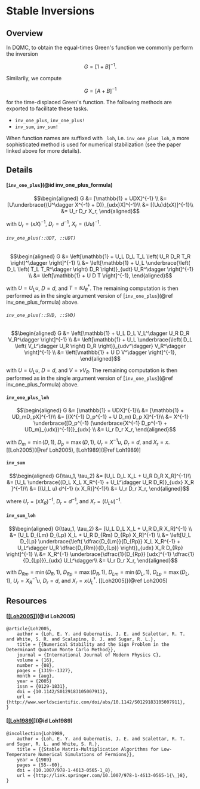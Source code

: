 # Stable Inversions

## Overview

In DQMC, to obtain the equal-times Green's function we commonly perform the inversion

$$G = \left[1 + B\right]^{-1}.$$

Similarily, we compute

$$G = \left[A + B\right]^{-1}$$

for the time-displaced Green's function. The following methods are exported to facilitate these tasks.

- `inv_one_plus`, `inv_one_plus!`
- `inv_sum`, `inv_sum!`

When function names are suffixed with `_loh`, i.e. `inv_one_plus_loh`, a more sophisticated method is used for numerical stabilization (see the paper linked above for more details).

## Details

#### [`inv_one_plus`](@id inv_one_plus_formula)

```math
\begin{aligned}
	G &= [\mathbb{1} + UDX]^{-1} \\
	&= [U\underbrace{(U^\dagger X^{-1} + D)}_{udx}X]^{-1}\\
	&= [(Uu)d(xX)]^{-1}\\
	&= U_r D_r X_r,
\end{aligned}
```
with $U_r = (xX)^{-1}$, $D_r = d^{-1}$, $X_r = (Uu)^{-1}$.

###### `inv_one_plus(::UDT, ::UDT)`

```math
\begin{aligned}
	G &= \left[\mathbb{1} + U_L D_L T_L \left( U_R D_R T_R \right)^\dagger \right]^{-1} \\
	&= \left[\mathbb{1} + U_L \underbrace{\left( D_L \left( T_L T_R^\dagger \right) D_R \right)}_{udt} U_R^\dagger \right]^{-1} \\
	&= \left[\mathbb{1} + U D T \right]^{-1},
\end{aligned}
```
with $U=U_Lu$, $D=d$, and $T=tU_R^\dagger$. The remaining computation is then performed as in the single argument version of [`inv_one_plus`](@ref inv_one_plus_formula) above.


###### `inv_one_plus(::SVD, ::SVD)`

```math
\begin{aligned}
G &= \left[\mathbb{1} + U_L D_L V_L^\dagger U_R D_R V_R^\dagger \right]^{-1}  \\
&= \left[\mathbb{1} + U_L \underbrace{\left( D_L \left( V_L^\dagger U_R \right) D_R \right)}_{udv^\dagger} V_R^\dagger \right]^{-1} \\
&= \left[\mathbb{1} + U D V^\dagger \right]^{-1},
\end{aligned}
```
with $U=U_Lu$, $D=d$, and $V=v V_R$. The remaining computation is then performed as in the single argument version of [`inv_one_plus`](@ref inv_one_plus_formula) above.

#### `inv_one_plus_loh`

```math
\begin{aligned}
	G &= [\mathbb{1} + UDX]^{-1}\\
	&= [\mathbb{1} + UD_mD_pX]^{-1}\\
	&= [(X^{-1} D_p^{-1} + U D_m) D_p X]^{-1}\\
	&= X^{-1} \underbrace{[D_p^{-1} (\underbrace{X^{-1} D_p^{-1} + UD_m}_{udx})^{-1}]}_{udx} \\
	&= U_r D_r X_r,
\end{aligned}
```
with $D_m = \min(D, 1)$, $D_p = \max(D, 1)$, $U_r = X^{-1}u$, $D_r = d$, and $X_r = x$. [[Loh2005](@ref Loh2005), [Loh1989](@ref Loh1989)]


#### `inv_sum`

```math
\begin{aligned}
	G(\tau_1, \tau_2) &= [U_L D_L X_L + U_R D_R X_R]^{-1}\\
	&= [U_L \underbrace{(D_L X_L X_R^{-1} + U_L^\dagger U_R D_R)}_{udx} X_R ]^{-1}\\
	&= [(U_L u) d^{-1} (x X_R)]^{-1}\\
	&= U_r D_r X_r,
\end{aligned}
```
where $U_r = (x X_R)^{-1}$, $D_r = d^{-1}$, and $X_r = (U_L u)^{-1}$.


#### `inv_sum_loh`

```math
\begin{aligned}
	G(\tau_1, \tau_2) &= [U_L D_L X_L + U_R D_R X_R]^{-1} \\
	&= [U_L D_{Lm} D_{Lp} X_L + U_R D_{Rm} D_{Rp} X_R]^{-1} \\
	&= \left[U_L D_{Lp} \underbrace{\left( \dfrac{D_{Lm}}{D_{Rp}} X_L X_R^{-1} + U_L^\dagger U_R \dfrac{D_{Rm}}{D_{Lp}} \right)}_{udx} X_R D_{Rp} \right]^{-1} \\
	&= X_R^{-1} \underbrace{\dfrac{1}{D_{Rp}} [udx]^{-1} \dfrac{1}{D_{Lp}}}_{udx} U_L^\dagger\\
	&= U_r D_r X_r,
\end{aligned}
```
with $D_{Rm} = \min(D_R, 1)$, $D_{Rp} = \max(D_R, 1)$, $D_{Lm} = \min(D_L, 1)$, $D_{Lp} = \max(D_L, 1)$, $U_r = X_R^{-1} u$, $D_r = d$, and $X_r = x U_L^\dagger$. [[Loh2005]](@ref Loh2005)



## Resources

#### [[[Loh2005]](http://www.worldscientific.com/doi/abs/10.1142/S0129183105007911)](@id Loh2005)
```
@article{Loh2005,
	author = {Loh, E. Y. and Gubernatis, J. E. and Scalettar, R. T. and White, S. R. and Scalapino, D. J. and Sugar, R. L.},
	title = {{Numerical Stability and the Sign Problem in the Determinant Quantum Monte Carlo Method}},
	journal = {International Journal of Modern Physics C},
	volume = {16},
	number = {08},
	pages = {1319--1327},
	month = {aug},
	year = {2005}
	issn = {0129-1831},
	doi = {10.1142/S0129183105007911},
	url = {http://www.worldscientific.com/doi/abs/10.1142/S0129183105007911},
}
```

#### [[[Loh1989]](http://link.springer.com/10.1007/978-1-4613-0565-1_8)](@id Loh1989)
```
@incollection{Loh1989,
	author = {Loh, E. Y. and Gubernatis, J. E. and Scalettar, R. T. and Sugar, R. L. and White, S. R.},
	title = {{Stable Matrix-Multiplication Algorithms for Low-Temperature Numerical Simulations of Fermions}},
	year = {1989}
	pages = {55--60},
	doi = {10.1007/978-1-4613-0565-1_8},
	url = {http://link.springer.com/10.1007/978-1-4613-0565-1{\_}8},
}
```
